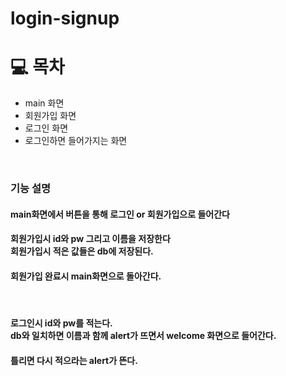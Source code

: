 # login-signup

# 💻 목차
* main 화면
* 회원가입 화면
* 로그인 화면
* 로그인하면 들어가지는 화면

<br>

### 기능 설명
#### main화면에서 버튼을 통해 로그인 or 회원가입으로 들어간다
#### 회원가입시 id와 pw 그리고 이름을 저장한다 <br> 회원가입시 적은 값들은 db에 저장된다.
#### 회원가입 완료시 main화면으로 돌아간다.

<br>

#### 로그인시 id와 pw를 적는다. <br> db와 일치하면 이름과 함께 alert가 뜨면서 welcome 화면으로 들어간다.
#### 틀리면 다시 적으라는 alert가 뜬다.




